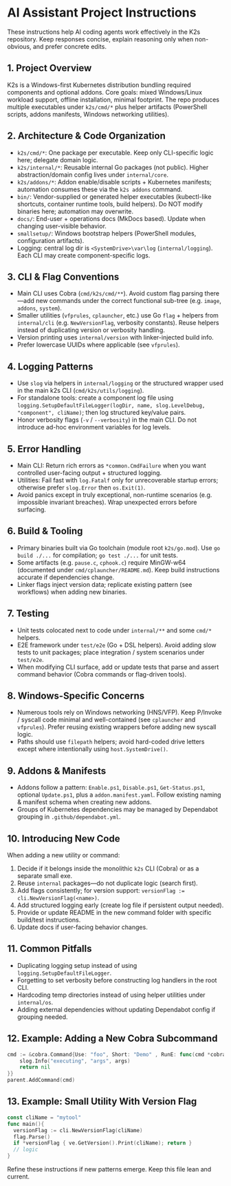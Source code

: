 # AI Assistant Project Instructions

These instructions help AI coding agents work effectively in the K2s repository.
Keep responses concise, explain reasoning only when non-obvious, and prefer concrete edits.

## 1. Project Overview
K2s is a Windows-first Kubernetes distribution bundling required components and optional addons. Core goals: mixed Windows/Linux workload support, offline installation, minimal footprint. The repo produces multiple executables under `k2s/cmd/*` plus helper artifacts (PowerShell scripts, addons manifests, Windows networking utilities).

## 2. Architecture & Code Organization
- `k2s/cmd/*`: One package per executable. Keep only CLI-specific logic here; delegate domain logic.
- `k2s/internal/*`: Reusable internal Go packages (not public). Higher abstraction/domain config lives under `internal/core`.
- `k2s/addons/*`: Addon enable/disable scripts + Kubernetes manifests; automation consumes these via the `k2s addons` command.
- `bin/`: Vendor-supplied or generated helper executables (kubectl-like shortcuts, container runtime tools, build helpers). Do NOT modify binaries here; automation may overwrite.
- `docs/`: End-user + operations docs (MkDocs based). Update when changing user-visible behavior.
- `smallsetup/`: Windows bootstrap helpers (PowerShell modules, configuration artifacts).
- Logging: central log dir is `<SystemDrive>\var\log` (`internal/logging`). Each CLI may create component-specific logs.

## 3. CLI & Flag Conventions
- Main CLI uses Cobra (`cmd/k2s/cmd/**`). Avoid custom flag parsing there—add new commands under the correct functional sub-tree (e.g. `image`, `addons`, `system`).
- Smaller utilities (`vfprules`, `cplauncher`, etc.) use Go `flag` + helpers from `internal/cli` (e.g. `NewVersionFlag`, verbosity constants). Reuse helpers instead of duplicating version or verbosity handling.
- Version printing uses `internal/version` with linker-injected build info.
- Prefer lowercase UUIDs where applicable (see `vfprules`).

## 4. Logging Patterns
- Use `slog` via helpers in `internal/logging` or the structured wrapper used in the main k2s CLI (`cmd/k2s/utils/logging`).
- For standalone tools: create a component log file using `logging.SetupDefaultFileLogger(logDir, name, slog.LevelDebug, "component", cliName)`; then log structured key/value pairs.
- Honor verbosity flags (`-v` / `--verbosity`) in the main CLI. Do not introduce ad-hoc environment variables for log levels.

## 5. Error Handling
- Main CLI: Return rich errors as `*common.CmdFailure` when you want controlled user-facing output + structured logging.
- Utilities: Fail fast with `log.Fatalf` only for unrecoverable startup errors; otherwise prefer `slog.Error` then `os.Exit(1)`.
- Avoid panics except in truly exceptional, non-runtime scenarios (e.g. impossible invariant breaches). Wrap unexpected errors before surfacing.

## 6. Build & Tooling
- Primary binaries built via Go toolchain (module root `k2s/go.mod`). Use `go build ./...` for compilation; `go test ./...` for unit tests.
- Some artifacts (e.g. `pause.c`, `cphook.c`) require MinGW-w64 (documented under `cmd/cplauncher/README.md`). Keep build instructions accurate if dependencies change.
- Linker flags inject version data; replicate existing pattern (see workflows) when adding new binaries.

## 7. Testing
- Unit tests colocated next to code under `internal/**` and some `cmd/*` helpers.
- E2E framework under `test/e2e` (Go + DSL helpers). Avoid adding slow tests to unit packages; place integration / system scenarios under `test/e2e`.
- When modifying CLI surface, add or update tests that parse and assert command behavior (Cobra commands or flag-driven tools).

## 8. Windows-Specific Concerns
- Numerous tools rely on Windows networking (HNS/VFP). Keep P/Invoke / syscall code minimal and well-contained (see `cplauncher` and `vfprules`). Prefer reusing existing wrappers before adding new syscall logic.
- Paths should use `filepath` helpers; avoid hard-coded drive letters except where intentionally using `host.SystemDrive()`.

## 9. Addons & Manifests
- Addons follow a pattern: `Enable.ps1`, `Disable.ps1`, `Get-Status.ps1`, optional `Update.ps1`, plus a `addon.manifest.yaml`. Follow existing naming & manifest schema when creating new addons.
- Groups of Kubernetes dependencies may be managed by Dependabot grouping in `.github/dependabot.yml`.

## 10. Introducing New Code
When adding a new utility or command:
1. Decide if it belongs inside the monolithic `k2s` CLI (Cobra) or as a separate small exe.
2. Reuse `internal` packages—do not duplicate logic (search first).
3. Add flags consistently; for version support: `versionFlag := cli.NewVersionFlag(<name>)`.
4. Add structured logging early (create log file if persistent output needed).
5. Provide or update README in the new command folder with specific build/test instructions.
6. Update docs if user-facing behavior changes.

## 11. Common Pitfalls
- Duplicating logging setup instead of using `logging.SetupDefaultFileLogger`.
- Forgetting to set verbosity before constructing log handlers in the root CLI.
- Hardcoding temp directories instead of using helper utilities under `internal/os`.
- Adding external dependencies without updating Dependabot config if grouping needed.

## 12. Example: Adding a New Cobra Subcommand
```go
cmd := &cobra.Command{Use: "foo", Short: "Demo" , RunE: func(cmd *cobra.Command, args []string) error {
    slog.Info("executing", "args", args)
    return nil
}}
parent.AddCommand(cmd)
```

## 13. Example: Small Utility With Version Flag
```go
const cliName = "mytool"
func main(){
  versionFlag := cli.NewVersionFlag(cliName)
  flag.Parse()
  if *versionFlag { ve.GetVersion().Print(cliName); return }
  // logic
}
```

Refine these instructions if new patterns emerge. Keep this file lean and current.
